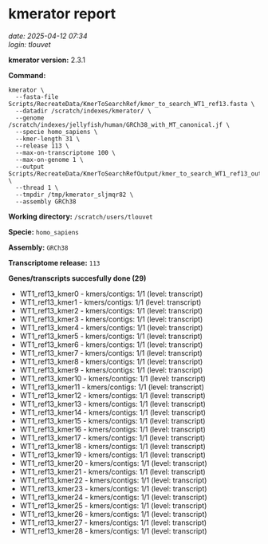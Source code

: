 # kmerator report
*date: 2025-04-12 07:34*  
*login: tlouvet*

**kmerator version:** 2.3.1

**Command:**

```
kmerator \
  --fasta-file Scripts/RecreateData/KmerToSearchRef/kmer_to_search_WT1_ref13.fasta \
  --datadir /scratch/indexes/kmerator/ \
  --genome /scratch/indexes/jellyfish/human/GRCh38_with_MT_canonical.jf \
  --specie homo_sapiens \
  --kmer-length 31 \
  --release 113 \
  --max-on-transcriptome 100 \
  --max-on-genome 1 \
  --output Scripts/RecreateData/KmerToSearchRefOutput/kmer_to_search_WT1_ref13_output \
  --thread 1 \
  --tmpdir /tmp/kmerator_sljmqr82 \
  --assembly GRCh38
```

**Working directory:** `/scratch/users/tlouvet`

**Specie:** `homo_sapiens`

**Assembly:** `GRCh38`

**Transcriptome release:** `113`

**Genes/transcripts succesfully done (29)**

- WT1_ref13_kmer0 - kmers/contigs: 1/1 (level: transcript)
- WT1_ref13_kmer1 - kmers/contigs: 1/1 (level: transcript)
- WT1_ref13_kmer2 - kmers/contigs: 1/1 (level: transcript)
- WT1_ref13_kmer3 - kmers/contigs: 1/1 (level: transcript)
- WT1_ref13_kmer4 - kmers/contigs: 1/1 (level: transcript)
- WT1_ref13_kmer5 - kmers/contigs: 1/1 (level: transcript)
- WT1_ref13_kmer6 - kmers/contigs: 1/1 (level: transcript)
- WT1_ref13_kmer7 - kmers/contigs: 1/1 (level: transcript)
- WT1_ref13_kmer8 - kmers/contigs: 1/1 (level: transcript)
- WT1_ref13_kmer9 - kmers/contigs: 1/1 (level: transcript)
- WT1_ref13_kmer10 - kmers/contigs: 1/1 (level: transcript)
- WT1_ref13_kmer11 - kmers/contigs: 1/1 (level: transcript)
- WT1_ref13_kmer12 - kmers/contigs: 1/1 (level: transcript)
- WT1_ref13_kmer13 - kmers/contigs: 1/1 (level: transcript)
- WT1_ref13_kmer14 - kmers/contigs: 1/1 (level: transcript)
- WT1_ref13_kmer15 - kmers/contigs: 1/1 (level: transcript)
- WT1_ref13_kmer16 - kmers/contigs: 1/1 (level: transcript)
- WT1_ref13_kmer17 - kmers/contigs: 1/1 (level: transcript)
- WT1_ref13_kmer18 - kmers/contigs: 1/1 (level: transcript)
- WT1_ref13_kmer19 - kmers/contigs: 1/1 (level: transcript)
- WT1_ref13_kmer20 - kmers/contigs: 1/1 (level: transcript)
- WT1_ref13_kmer21 - kmers/contigs: 1/1 (level: transcript)
- WT1_ref13_kmer22 - kmers/contigs: 1/1 (level: transcript)
- WT1_ref13_kmer23 - kmers/contigs: 1/1 (level: transcript)
- WT1_ref13_kmer24 - kmers/contigs: 1/1 (level: transcript)
- WT1_ref13_kmer25 - kmers/contigs: 1/1 (level: transcript)
- WT1_ref13_kmer26 - kmers/contigs: 1/1 (level: transcript)
- WT1_ref13_kmer27 - kmers/contigs: 1/1 (level: transcript)
- WT1_ref13_kmer28 - kmers/contigs: 1/1 (level: transcript)
